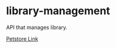 # library-management
API that manages library.

[Petstore Link](https://petstore.swagger.io/?url=https://raw.githubusercontent.com/kirisaki-vk/library-management/oas-td4-std22081/docs/api.yml)